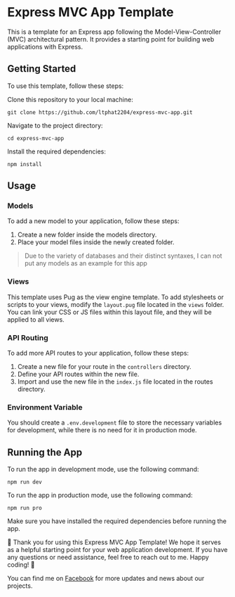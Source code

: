# Express MVC App Template
This is a template for an Express app following the Model-View-Controller (MVC) architectural pattern. It provides a starting point for building web applications with Express.

## Getting Started
To use this template, follow these steps:

Clone this repository to your local machine:

    git clone https://github.com/ltphat2204/express-mvc-app.git

Navigate to the project directory:

    cd express-mvc-app

Install the required dependencies:

    npm install

## Usage
### Models
To add a new model to your application, follow these steps:

1. Create a new folder inside the models directory.
2. Place your model files inside the newly created folder.
> Due to the variety of databases and their distinct syntaxes, I can not put any models as an example for this app

### Views
This template uses Pug as the view engine template. To add stylesheets or scripts to your views, modify the `layout.pug` file located in the `views` folder. You can link your CSS or JS files within this layout file, and they will be applied to all views.

### API Routing
To add more API routes to your application, follow these steps:

1. Create a new file for your route in the `controllers` directory.
2. Define your API routes within the new file.
3. Import and use the new file in the `index.js` file located in the routes directory.

### Environment Variable
You should create a `.env.development` file to store the necessary variables for development, while there is no need for it in production mode.

## Running the App
To run the app in development mode, use the following command:

    npm run dev

To run the app in production mode, use the following command:

    npm run pro

Make sure you have installed the required dependencies before running the app.

🎉 Thank you for using this Express MVC App Template! We hope it serves as a helpful starting point for your web application development. If you have any questions or need assistance, feel free to reach out to me. Happy coding! 🚀

You can find me on [Facebook](https://www.facebook.com/ltp.2204) for more updates and news about our projects.
